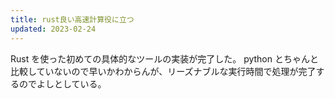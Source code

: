 ```yaml
---
title: rust良い高速計算役に立つ
updated: 2023-02-24
---
```


Rust を使った初めての具体的なツールの実装が完了した。
python とちゃんと比較していないので早いかわからんが、リーズナブルな実行時間で処理が完了するのでよしとしている。
